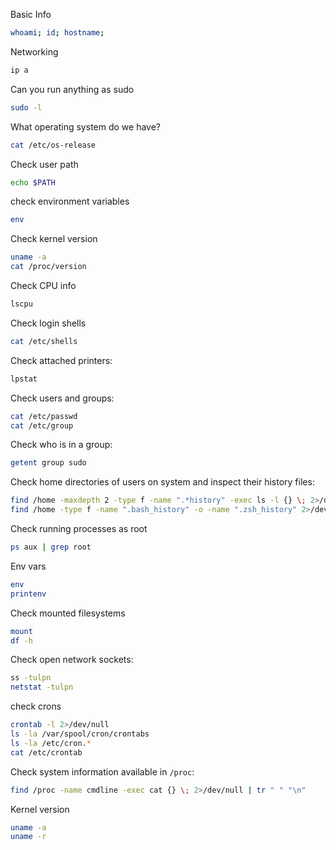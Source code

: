 
Basic Info
```bash
whoami; id; hostname;
```
Networking
```bash
ip a
```
Can you run anything as sudo
```bash
sudo -l
```
What operating system do we have?
```bash
cat /etc/os-release
```
Check user path
```bash
echo $PATH
```
check environment variables
```bash
env
```
Check kernel version
```bash
uname -a
cat /proc/version
```
Check CPU info
```bash
lscpu
```
Check login shells
```bash
cat /etc/shells
```
Check attached printers:
```bash
lpstat
```
Check users and groups:
```bash
cat /etc/passwd
cat /etc/group
```
Check who is in a group:
```bash
getent group sudo
```
Check home directories of users on system and inspect their history files:
```bash
find /home -maxdepth 2 -type f -name ".*history" -exec ls -l {} \; 2>/dev/null
find /home -type f -name ".bash_history" -o -name ".zsh_history" 2>/dev/null
```
Check running processes as root
```bash
ps aux | grep root
```
Env vars
```bash
env
printenv
```
Check mounted filesystems
```bash
mount
df -h
```
Check open network sockets:
```bash
ss -tulpn
netstat -tulpn
```
check crons
```bash
crontab -l 2>/dev/null
ls -la /var/spool/cron/crontabs
ls -la /etc/cron.*
cat /etc/crontab
```
Check system information available in `/proc`:
```bash
find /proc -name cmdline -exec cat {} \; 2>/dev/null | tr " " "\n"
```
Kernel version
```bash
uname -a
uname -r
```
